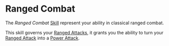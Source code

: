 # Ranged Combat

The *Ranged Combat* [Skill](../Skills.md) represent your ability in classical ranged combat.

This skill governs your [Ranged Attacks](../../../Game%20Procedures/Combat/Ranged%20Attack.md), it grants you the ability to turn your [Ranged Attack](../../../Game%20Procedures/Combat/Ranged%20Attack.md) into a [Power Attack](../Power%20Attack.md).
